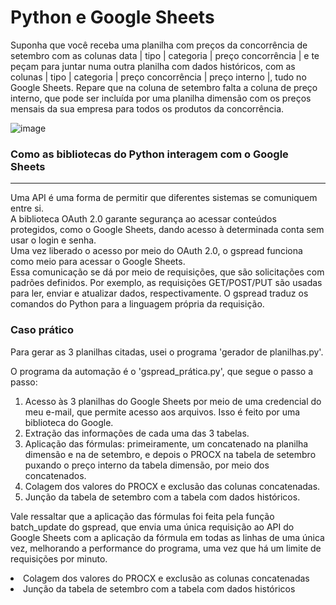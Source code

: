 # Python e Google Sheets
Suponha que você receba uma planilha com preços da concorrência de setembro com as colunas data | tipo | categoria | preço concorrência | e te peçam para juntar numa outra planilha com dados históricos, com as colunas | tipo | categoria | preço concorrência | preço interno |, tudo no Google Sheets.
Repare que na coluna de setembro falta a coluna de preço interno, que pode ser incluída por uma planilha dimensão com os preços mensais da sua empresa para todos os produtos da concorrência.

![image](https://github.com/user-attachments/assets/43f3594c-03f2-4f57-b0a1-3575b3aa3763)


<h3>Como as bibliotecas do Python interagem com o Google Sheets </h3>
<hr>
Uma API é uma forma de permitir que diferentes sistemas se comuniquem entre si. <br>
A biblioteca OAuth 2.0 garante segurança ao acessar conteúdos protegidos, como o Google Sheets, dando acesso à determinada conta sem usar o login e senha. <br>
Uma vez liberado o acesso por meio do OAuth 2.0, o gspread funciona como meio para acessar o Google Sheets. <br>
Essa comunicação se dá por meio de requisições, que são solicitações com padrões definidos. Por exemplo, as requisições GET/POST/PUT são usadas para ler, enviar e atualizar dados, respectivamente. O gspread traduz os comandos do Python para a linguagem própria da requisição.

<h3>Caso prático</h3>
<p>Para gerar as 3 planilhas citadas, usei o programa 'gerador de planilhas.py'.</p>
<p>O programa da automação é o 'gspread_prática.py', que segue o passo a passo:</p>

<ol>
    <li>Acesso às 3 planilhas do Google Sheets por meio de uma credencial do meu e-mail, que permite acesso aos arquivos. Isso é feito por uma biblioteca do Google.</li>
    <li>Extração das informações de cada uma das 3 tabelas.</li>
    <li>Aplicação das fórmulas: primeiramente, um concatenado na planilha dimensão e na de setembro, e depois o PROCX na tabela de setembro puxando o preço interno da tabela dimensão, por meio dos concatenados.</li>
    <li>Colagem dos valores do PROCX e exclusão das colunas concatenadas.</li>
    <li>Junção da tabela de setembro com a tabela com dados históricos.</li>
</ol>

  
<p>Vale ressaltar que a aplicação das fórmulas foi feita pela função batch_update do gspread, que envia uma única requisição ao API do Google Sheets com a aplicação da fórmula em todas as linhas de uma única vez, melhorando a performance do programa, uma vez que há um limite de requisições por minuto.<br>
  
  <li>Colagem dos valores do PROCX e exclusão as colunas concatenadas</li>
  <li>Junção da tabela de setembro com a tabela com dados históricos</li>
</ol>
